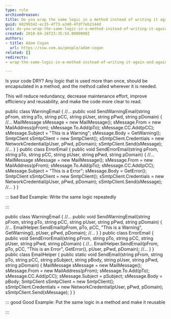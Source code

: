 ```yaml
---
type: rule
archivedreason: 
title: Do you wrap the same logic in a method instead of writing it again and again whenever it's used?
guid: 68299342-ec35-4f73-a340-4fdf7eb2144d
uri: do-you-wrap-the-same-logic-in-a-method-instead-of-writing-it-again-and-again-whenever-its-used
created: 2018-04-26T23:35:54.0000000Z
authors:
- title: Adam Cogan
  url: https://ssw.com.au/people/adam-cogan
related: []
redirects:
- wrap-the-same-logic-in-a-method-instead-of-writing-it-again-and-again

---
```


Is your code DRY? Any logic that is used more than once, should be encapsulated in a method, and the method called wherever it is needed.

This will reduce redundancy, decrease maintenance effort, improve efficiency and reusability, and make the code more clear to read.

<!--endintro-->

public class WarningEmail
{
//...
public void SendWarningEmail(string pFrom, string pTo, string pCC, string pUser, string pPwd, string pDomain)
{
//...
MailMessage sMessage = new MailMessage();
sMessage.From = new MailAddress(pFrom);
sMessage.To.Add(pTo);
sMessage.CC.Add(pCC);
sMessage.Subject = "This is a Warning";
sMessage.Body = GetWarning();
SmtpClient sSmtpClient = new SmtpClient();
sSmtpClient.Credentials = new NetworkCredential(pUser, pPwd, pDomain);
sSmtpClient.Send(sMessage);
//...
}
}
public class ErrorEmail
{
public void SendErrorEmail(string pFrom, string pTo, string pCC, string pUser, string pPwd, string pDomain)
{
//...
MailMessage sMessage = new MailMessage();
sMessage.From = new MailAddress(pFrom);
sMessage.To.Add(pTo);
sMessage.CC.Add(pCC);
sMessage.Subject = "This is a Error";
sMessage.Body = GetError();
SmtpClient sSmtpClient = new SmtpClient();
sSmtpClient.Credentials = new NetworkCredential(pUser, pPwd, pDomain);
sSmtpClient.Send(sMessage);
//...
}
}


::: bad
Bad Example: Write the same logic repeatedly 

:::




public class WarningEmail
{
//...
public void SendWarningEmail(string pFrom, string pTo, string pCC, string pUser, string pPwd, string pDomain)
{
//...
EmailHelper.SendEmail(pFrom, pTo, pCC, "This is a Warning", GetWarning(), pUser, pPwd, pDomain);
//...
}
}
public class ErrorEmail
{
public void SendErrorEmail(string pFrom, string pTo, string pCC, string pUser, string pPwd, string pDomain)
{
//...
EmailHelper.SendEmail(pFrom, pTo, pCC, "This is an Error", GetError(), pUser, pPwd, pDomain);
//...
}
}
public class EmailHelper
{ 
public static void SendEmail(string pFrom, string pTo, string pCC, string pSubject, string pBody, string pUser, string pPwd, string pDomain)
{
MailMessage sMessage = new MailMessage();
sMessage.From = new MailAddress(pFrom);
sMessage.To.Add(pTo);
sMessage.CC.Add(pCC);
sMessage.Subject = pSubject;
sMessage.Body = pBody;
SmtpClient sSmtpClient = new SmtpClient();
sSmtpClient.Credentials = new NetworkCredential(pUser, pPwd, pDomain);
sSmtpClient.Send(sMessage);
} 
}


::: good
Good Example: Put the same logic in a method and make it reusable 



:::
